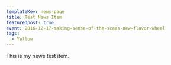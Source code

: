 ```yaml
---
templateKey: news-page
title: Test News Item
featuredpost: true
event: 2016-12-17-making-sense-of-the-scaas-new-flavor-wheel
tags:
  - Yellow
---
```

This is my news test item.